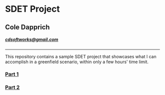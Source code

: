 # SDET Project
## Cole Dapprich
##### [cdsoftworks@gmail.com](mailto:cdsoftworks@gmail.com)

---

This repository contains a sample SDET project that showcases what I can accomplish in a greenfield scenario, within only a few hours' time limit.

### [Part 1](https://github.com/cdsoftw/cesium-sdet-project/tree/master/dev-in-test)
### [Part 2](https://github.com/cdsoftw/cesium-sdet-project/tree/master/sample-app/Part2.md)
